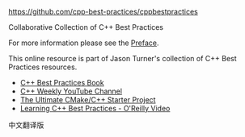https://github.com/cpp-best-practices/cppbestpractices 

Collaborative Collection of C++ Best Practices

For more information please see the [Preface](https://github.com/cpp-best-practices/cppbestpractices/blob/master/01-Preface.md).

This online resource is part of Jason Turner's collection of C++ Best Practices resources.

- [C++ Best Practices Book](https://leanpub.com/cppbestpractices)
- [C++ Weekly YouTube Channel](https://www.youtube.com/user/lefticus1)
- [The Ultimate CMake/C++ Starter Project](https://github.com/lefticus/cpp_starter_project/)
- [Learning C++ Best Practices - O'Reilly Video](http://shop.oreilly.com/product/0636920049814.do)

中文翻译版